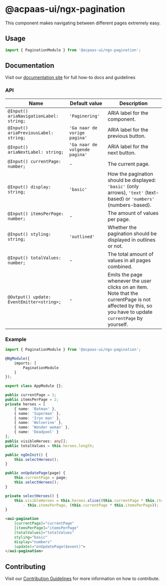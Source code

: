 # @acpaas-ui/ngx-pagination

This component makes navigating between different pages extremely easy.

## Usage

```typescript
import { PaginationModule } from '@acpaas-ui/ngx-pagination';
```

## Documentation

Visit our [documentation site](https://antwerp-ui.digipolis.be/) for full how-to docs and guidelines

### API

| Name         | Default value | Description |
| -----------  | ------ | -------------------------- |
| `@Input() ariaNavigationLabel: string;` | `'Paginering'` | ARIA label for the component. |
| `@Input() ariaPreviousLabel: string;` | `'Ga naar de vorige pagina'` | ARIA label for the previous button. |
| `@Input() ariaNextLabel: string;` | `'Ga naar de volgende pagina'` | ARIA label for the next button. |
| `@Input() currentPage: number;` | - | The current page. |
| `@Input() display: string;` | `'basic'` | How the pagination should be displayed: `'basic'` (only arrows), `'text'` (text-based) or `'numbers'` (numbers-based). |
| `@Input() itemsPerPage: number;` | - | The amount of values per page. |
| `@Input() styling: string;` | `'outlined'` | Whether the pagination should be displayed in outlines or not. |
| `@Input() totalValues: number;` | - | The total amount of values in all pages combined. |
| `@Output() update: EventEmitter<string>;` | - | Emits the page whenever the user clicks on an item. Note that the currentPage is not affected by this, so you have to update `currentPage` by yourself. |

### Example

```typescript
import { PaginationModule } from '@acpaas-ui/ngx-pagination';

@NgModule({
    imports: [
        PaginationModule
    ]
});

export class AppModule {};
```

```typescript
public currentPage = 1;
public itemsPerPage = 2;
private heroes = [
    { name: 'Batman' },
    { name: 'Superman' },
    { name: 'Iron man' },
    { name: 'Wolverine' },
    { name: 'Wonder woman' },
    { name: 'Deadpool' }
];
public visibleHeroes: any[];
public totalValues = this.heroes.length;

public ngOnInit() {
    this.selectHeroes();
}

public onUpdatePage(page) {
    this.currentPage = page;
    this.selectHeroes();
}

private selectHeroes() {
    this.visibleHeroes = this.heroes.slice((this.currentPage * this.itemsPerPage)
        - this.itemsPerPage, (this.currentPage * this.itemsPerPage));
}
```

```html
<aui-pagination
    [currentPage]="currentPage"
    [itemsPerPage]="itemsPerPage"
    [totalValues]="totalValues"
    styling="basic"
    display="numbers"
    (update)="onUpdatePage($event)">
</aui-pagination>
```

## Contributing

Visit our [Contribution Guidelines](../../../../../CONTRIBUTING.md) for more information on how to contribute.
